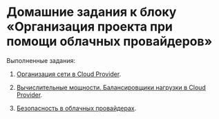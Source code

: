 # Домашние задания к блоку «Организация проекта при помощи облачных провайдеров»
Выполненные задания:

1. [Организация сети в Cloud Provider](15.1.md).

2. [Вычислительные мощности. Балансировщики нагрузки в Cloud Provider](15.2.md).

3. [Безопасность в облачных провайдерах](15.3.md).

